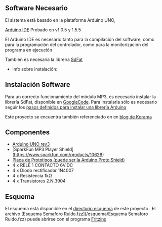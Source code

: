 
Software Necesario
------------------
El sistema está basado en la plataforma Arduino UNO, 

[Arduino IDE](http://arduino.cc/en/Main/Software) Probado en v1.0.5 y 1.5.5

El Arduino IDE es necesario tanto para la compilación del software, como para la programación del  controlador, como para la monitorización del programa en ejecución

También es necesaria la librería [SdFat](http://code.google.com/p/sdfatlib/)

+ info sobre instalación: 



Instalación Software
--------------------

Para un correcto funcionamiento del módulo MP3, es necesario instalar la librería SdFat, disponible en [GoogleCode](http://code.google.com/p/sdfatlib/). Para instalarla sólo es necesario seguir los [pasos definidos para instalar una librería Arduino](http://arduino.cc/es/Reference/Libraries)

Este proyecto se encuentra también referenciado en en [blog de Korama](http://www.korama.es/blog/semaforo-de-ruido-open-source/)

Componentes
-----------

* [Arduino UNO rev3](http://arduino.cc/en/Main/arduinoBoardUno)
* [SparkFun MP3 Player Shield] (https://www.sparkfun.com/products/10628)
* [Placa de Prototipos (puede ser la Arduino Proto Shield) ](http://arduino.cc/en/Main/ArduinoProtoShield)
* 4 x RELÉ 1 CONTACTO 6V.DC
* 4 x Diodo rectificador 1N4007
* 4 x Resistencia 1kΩ
* 4 x Transistores  2.N.3904

Esquema
-------
El esquema está disponible en el [directorio esquema](/esquema/) de este proyecto . El archivo [Esquema Semaforo Ruido.fzz](/esquema/Esquema Semaforo Ruido.fzz) puede abrirse con el programa [Fritzing](http://fritzing.org/)



